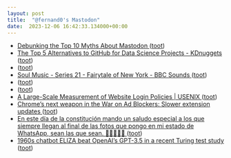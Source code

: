 ```yaml
---
layout: post
title:  "@fernand0's Mastodon"
date:  2023-12-06 16:42:33.134000+00:00
---
```

*  [Debunking the Top 10 Myths About Mastodon ](https://wedistribute.org/2023/11/debunking-the-top-10-myths-about-mastodon) ([toot](https://mastodon.social/@fernand0/111534470144414750))
*  [The Top 5 Alternatives to GitHub for Data Science Projects - KDnuggets ](https://www.kdnuggets.com/the-top-5-alternatives-to-github-for-data-science-project) ([toot](https://mastodon.social/@fernand0/111534225587451271))
*  [ ](https://triptico.com/social/angel) ([toot](https://mastodon.social/@fernand0/111533757238150223))
*  [Soul Music - Series 21 - Fairytale of New York - BBC Sounds ](https://www.bbc.co.uk/sounds/play/b06s9d1) ([toot](https://mastodon.social/@fernand0/111533389189626641))
*  [ ](https://triptico.com/social/angel) ([toot](https://mastodon.social/@fernand0/111533386035143940))
*  [ ](https://masto.es/@Wubira) ([toot](https://mastodon.social/@fernand0/111533291886407218))
*  [A Large-Scale Measurement of Website Login Policies \| USENIX ](https://www.usenix.org/conference/usenixsecurity23/presentation/al-room) ([toot](https://mastodon.social/@fernand0/111533173607400866))
*  [Chrome’s next weapon in the War on Ad Blockers: Slower extension updates ](https://arstechnica.com/google/2023/12/chromes-next-weapon-in-the-war-on-ad-blockers-slower-extension-updates) ([toot](https://mastodon.social/@fernand0/111532995613867497))
*  [En este día de la constitución mando un saludo especial a los que siempre llegan al final de las fotos que pongo en mi estado de WhatsApp, sean las que sean. 🫶🏼🫶🏼🫶 ](https://mastodon.social/@fernand0/111532850119423357) ([toot](https://mastodon.social/@fernand0/111532850119423357))
*  [1960s chatbot ELIZA beat OpenAI’s GPT-3.5 in a recent Turing test study ](https://arstechnica.com/information-technology/2023/12/real-humans-appeared-human-63-of-the-time-in-recent-turing-test-ai-study) ([toot](https://mastodon.social/@fernand0/111532774487989888))
